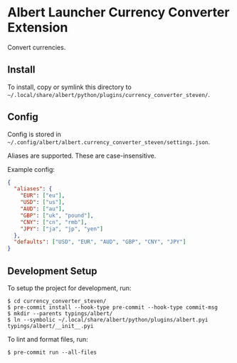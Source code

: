 # Albert Launcher Currency Converter Extension
Convert currencies.

## Install
To install, copy or symlink this directory to `~/.local/share/albert/python/plugins/currency_converter_steven/`.

## Config
Config is stored in `~/.config/albert/albert.currency_converter_steven/settings.json`.

Aliases are supported. These are case-insensitive.

Example config:

```json
{
  "aliases": {
    "EUR": ["eu"],
    "USD": ["us"],
    "AUD": ["au"],
    "GBP": ["uk", "pound"],
    "CNY": ["cn", "rmb"],
    "JPY": ["ja", "jp", "yen"]
  },
  "defaults": ["USD", "EUR", "AUD", "GBP", "CNY", "JPY"]
}
```

## Development Setup
To setup the project for development, run:

    $ cd currency_converter_steven/
    $ pre-commit install --hook-type pre-commit --hook-type commit-msg
    $ mkdir --parents typings/albert/
    $ ln --symbolic ~/.local/share/albert/python/plugins/albert.pyi typings/albert/__init__.pyi

To lint and format files, run:

    $ pre-commit run --all-files
